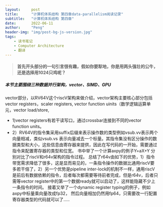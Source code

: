 ```yaml
---
layout:     post
title:      "计算机体系结构 第四章data-parallelism阅读记录"
subtitle:   "计算机体系结构 第四章"
date:       2022-06-11
author:     "Peng"
header-img: "img/post-bg-js-version.jpg"
tags:
    - 读书笔记
    - Computer Architecture
    - 翻译
---
```



> #### 首先开头部分的一句引言很有趣，假如你要犁地，你是用两头强壮的公牛，还是选择用1024只鸡呢？

##### 本节主要围绕三种数据并行架构，vector、SIMD、GPU

 vector部分，以RV64V这个riscV架构来做介绍，vector架构主要核心部分包括vector registers，scaler registers, vector function uinits（数学逻辑运算单元，vector load/store, 

* 1)vector registers有若干读写口，通过crossbar连接到不同的vector function units。
* 2）RV64V的指令集采用suffix后缀来表示操作数的类型例如vsub.vv表示两个向量相减，类似vsub.vs 表示向量减去一个标量。其指令集没有区分操作的数据类型和大小，这些信息由寄存器来提供，因此在写代码的一开始，需要通过指令来配置寄存器的类型和位宽。
书中举了一个计算axpy的例子Y=aX+Y
分别对比了riscV和r64v架构的指令过程。 总结了r64v由如下的优势，1）指令带宽需求降低了很多，这是显而易见的，一条指令操作的数据比通用riscV要多若干倍了，2）另一个优势是pipeline inter-lock的机制不一样，通用riscV是前后有数据依赖的指令，后者每次都需要等待前者完成，但是r64v，后者只需等vector register中的第一个数据ready就可以启动了，这样能隐藏不少上一条指令的时间。
接着又举了一个dynamic register typing的例子，例如axpy中标量乘向量改成fp32， 然后向量相加仍然用fp64，只需要改一行配置寄存器类型的代码就可以了.....